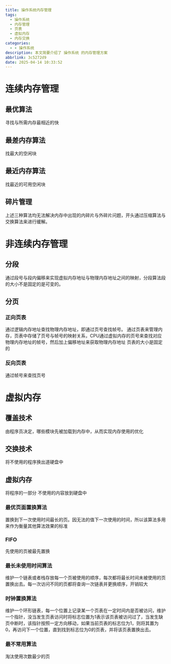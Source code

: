 ```yaml
---
title: 操作系统内存管理
tags:
  - 操作系统
  - 内存管理
  - 页表
  - 虚拟内存
  - 内存交换
categories:
  - - 操作系统
description: 本文简要介绍了 操作系统 的内存管理方案
abbrlink: 3c5272d9
date: 2025-04-14 10:33:52
---
```


# 连续内存管理
## 最优算法
寻找与所需内存最相近的快
## 最差内存算法
找最大的空闲块
## 最近内存算法
找最近的可用空闲块
## 碎片管理
上述三种算法均无法解决内存中出现的内碎片与外碎片问题，开头通过压缩算法与交换算法来进行缓解。
# 非连续内存管理
## 分段
通过段号与段内偏移来实现虚拟内存地址与物理内存地址之间的映射，分段算法段的大小不是固定的是可变的。
## 分页
### 正向页表
通过逻辑内存地址查找物理内存地址，即通过页号查找帧号。
通过页表来管理内存，页表中存储了页号与帧号的映射关系，CPU通过虚拟内存的页号来查找对应物理内存地址的帧号，然后加上偏移地址来获取物理内存地址
页表的大小是固定的
### 反向页表
通过帧号来查找页号
# 虚拟内存
## 覆盖技术
由程序员决定，哪些模块先被加载到内存中，从而实现内存使用的优化
## 交换技术
将不使用的程序换出道硬盘中
## 虚拟内存
将程序的一部分 不使用的内容放到硬盘中
### 最优页面置换算法
置换到下一次使用时间最长的页。因无法的值下一次使用的时间，所以该算法多用来作为衡量其他算法效果的标准
### FIFO
先使用的页被最先置换
### 最长未使用时间算法
维护一个链表或者栈存放每一个页被使用的顺序，每次都将最长时间未被使用的页置换出去。每一次访问不同的页都将查询一次链表并更换顺序，开销较大
### 时钟置换算法
维护一个环形链表，每一个位置上记录某一个页表在一定时间内是否被访问，维护一个指针，没当发生页表访问时将标志位置为1表示该页表被访问过了，当发生缺页中断时，该指针按照一定方向移动，如果当前页表的标志位为1，则将其置为0，再访问下一个位置，直到找到标志位为0的页表，并将该页表置换出去。
### 最不常用算法
淘汰使用次数最少的页

